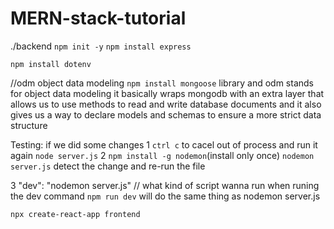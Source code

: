 # MERN-stack-tutorial
./backend
`npm init -y`
`npm install express`

`npm install dotenv`

//odm object data modeling
`npm install mongoose`
library and odm stands for object data modeling it basically wraps mongodb with
an extra layer that allows us to use methods to read and write database
documents and it also gives us a way to declare models and schemas to ensure a more strict data structure

Testing: 
if we did some changes
1  `ctrl c` to cacel out of process and run it again
`node server.js`
2  `npm install -g nodemon`(install only once)
`nodemon server.js`
detect the change and re-run the file

3  "dev": "nodemon server.js"    // what kind of script wanna run when runing the dev command
`npm run dev` will do the same thing as nodemon server.js

`npx create-react-app frontend`